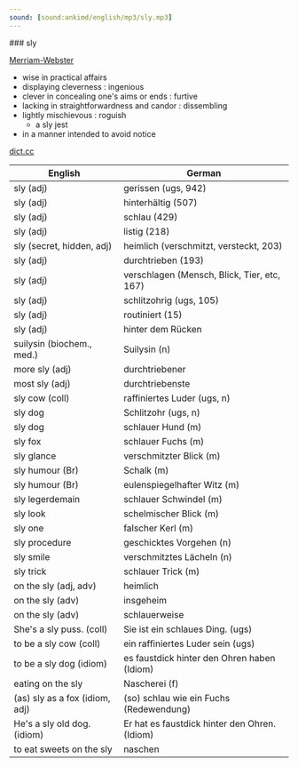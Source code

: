 ```yaml
---
sound: [sound:ankimd/english/mp3/sly.mp3]
---
```


\### sly

[Merriam-Webster](https://www.merriam-webster.com/dictionary/sly)

- wise in practical affairs
- displaying cleverness : ingenious
- clever in concealing one's aims or ends : furtive
- lacking in straightforwardness and candor : dissembling
- lightly mischievous : roguish
    - a sly jest
- in a manner intended to avoid notice

[dict.cc](https://www.dict.cc/sly)

| English        | German       |
| -------------- | ------------ |
| sly (adj) | gerissen (ugs, 942) |
| sly (adj) | hinterhältig (507) |
| sly (adj) | schlau (429) |
| sly (adj) | listig (218) |
| sly (secret, hidden, adj) | heimlich (verschmitzt, versteckt, 203) |
| sly (adj) | durchtrieben (193) |
| sly (adj) | verschlagen (Mensch, Blick, Tier, etc, 167) |
| sly (adj) | schlitzohrig (ugs, 105) |
| sly (adj) | routiniert (15) |
| sly (adj) | hinter dem Rücken |
| suilysin <SLY> (biochem., med.) | Suilysin <SLY> (n) |
| more sly (adj) | durchtriebener |
| most sly (adj) | durchtriebenste |
| sly cow (coll) | raffiniertes Luder (ugs, n) |
| sly dog | Schlitzohr (ugs, n) |
| sly dog | schlauer Hund (m) |
| sly fox | schlauer Fuchs (m) |
| sly glance | verschmitzter Blick (m) |
| sly humour (Br) | Schalk (m) |
| sly humour (Br) | eulenspiegelhafter Witz (m) |
| sly legerdemain | schlauer Schwindel (m) |
| sly look | schelmischer Blick (m) |
| sly one | falscher Kerl (m) |
| sly procedure | geschicktes Vorgehen (n) |
| sly smile | verschmitztes Lächeln (n) |
| sly trick | schlauer Trick (m) |
| on the sly (adj, adv) | heimlich |
| on the sly (adv) | insgeheim |
| on the sly (adv) | schlauerweise |
| She's a sly puss. (coll) | Sie ist ein schlaues Ding. (ugs) |
| to be a sly cow (coll) | ein raffiniertes Luder sein (ugs) |
| to be a sly dog (idiom) | es faustdick hinter den Ohren haben (Idiom) |
| eating on the sly | Nascherei (f) |
| (as) sly as a fox (idiom, adj) | (so) schlau wie ein Fuchs (Redewendung) |
| He's a sly old dog. (idiom) | Er hat es faustdick hinter den Ohren. (Idiom) |
| to eat sweets on the sly | naschen |
